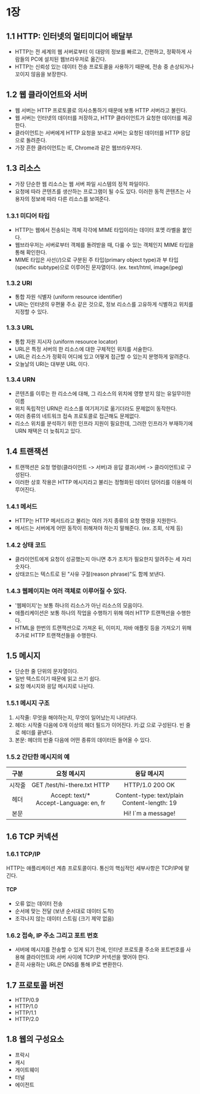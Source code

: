 # 1장

## 1.1 HTTP: 인터넷의 멀티미디어 배달부

* HTTP는 전 세계의 웹 서버로부터 이 대량의 정보를 빠르고, 간편하고, 정확하게 사람들의 PC에 설치된 웹브라우저로 옮긴다.
* HTTP는 신뢰성 있는 데이터 전송 프로토콜을 사용하기 때문에, 전송 중 손상되거나 꼬이지 않음을 보장한다.

## 1.2 웹 클라이언트와 서버

* 웹 서버는 HTTP 프로토콜로 의사소통하기 때문에 보통 HTTP 서버라고 불린다.
* 웹 서버는 인터넷의 데이터를 저장하고, HTTP 클라이언트가 요청한 데이터를 제공한다.
* 클라이언트는 서버에게 HTTP 요청을 보내고 서버는 요청된 데이터를 HTTP 응답으로 돌려준다.
* 가장 흔한 클라이언트는 IE, Chrome과 같은 웹브라우저다.

## 1.3 리소스 

* 가장 단순한 웹 리소스는 웹 서버 파일 시스템의 정적 파일이다.
* 요청에 따라 콘텐츠를 생산하는 프로그램이 될 수도 있다. 이러한 동적 콘텐츠는 사용자의 정보에 따라 다른 리소스를 보여준다.


### 1.3.1 미디어 타입

* HTTP는 웹에서 전송되는 객체 각각에 MIME 타입이라는 데이터 포멧 라벨을 붙인다.
* 웹브라우저는 서버로부터 객체를 돌려받을 때, 다룰 수 있는 객체인지 MIME 타입을 통해 확인한다.
* MIME 타입은 사선(/)으로 구분된 주 타입(primary object type)과 부 타입(specific subtype)으로 이루어진 문자열이다. (ex. text/html, image/jpeg)

### 1.3.2 URI

* 통합 자원 식별자 (uniform resource identifier)
* URI는 인터넷의 우편물 주소 같은 것으로, 정보 리소스를 고유하게 식별하고 위치를 지정할 수 있다.

### 1.3.3 URL

* 통합 자원 지시자 (uniform resource locator)
* URL은 특정 서버의 한 리소스에 대한 구체적인 위치를 서술한다.
* URL은 리소스가 정확히 어디에 있고 어떻게 접근할 수 있는지 분명하게 알려준다.
* 오늘날의 URI는 대부분 URL 이다.

### 1.3.4 URN

* 콘텐츠를 이루는 한 리소스에 대해, 그 리소스의 위치에 영향 받지 않는 유일무이한 이름
* 위치 독립적인 URN은 리소스를 여기저기로 옮기더라도 문제없이 동작한다.
* 여러 종류의 네트워크 접속 프로토콜로 접근해도 문제없다.
* 리소스 위치를 분석하기 위한 인프라 지원이 필요한데, 그러한 인프라가 부재하기에 URN 채택은 더 늦춰지고 있다.

## 1.4 트랜잭션

* 트랜잭션은 요청 명령(클라이언트 -> 서버)과 응답 결과(서버 -> 클라이언트)로 구성된다.
* 이러한 상호 작용은 HTTP 메시지라고 불리는 정형화된 데이터 덩어리를 이용해 이루어진다.

### 1.4.1 메서드

* HTTP는 HTTP 메서드라고 불리는 여러 가지 종류의 요청 명령을 지원한다.
* 메서드는 서버에게 어떤 동작이 취해져야 하는지 말해준다. (ex. 조회, 삭제 등)

### 1.4.2 상태 코드

* 클라이언트에게 요청이 성공했는지 아니면 추가 조치가 필요한지 알려주는 세 자리 숫자다.
* 상태코드는 텍스트로 된 "사유 구절(reason phrase)"도 함께 보낸다.

### 1.4.3 웹페이지는 여러 객체로 이루어질 수 있다.

* '웹페이지'는 보통 하나의 리소스가 아닌 리소스의 모음이다.
* 애플리케이션은 보통 하나의 작업을 수행하기 위해 여러 HTTP 트랜잭션을 수행한다.
* HTML을 한번의 트랜잭션으로 가져온 뒤, 이미지, 자바 애플릿 등을 가져오기 위해 추가로 HTTP 트랜잭션들을 수행한다.

## 1.5 메시지

* 단순한 줄 단위의 문자열이다.
* 일반 텍스트이기 때문에 읽고 쓰기 쉽다.
* 요청 메시지와 응답 메시지로 나뉜다.

### 1.5.1 메시지 구조

1. 시작줄: 무엇을 해야하는지, 무엇이 일어났는지 나타낸다.
2. 헤더: 시작줄 다음에 0개 이상의 헤더 필드가 이어진다. 키:값 으로 구성된다. 빈 줄로 헤더를 끝낸다.
3. 본문: 헤더의 빈줄 다음에 어떤 종류의 데이터든 들어올 수 있다.

### 1.5.2 간단한 메시지의 예

|구분|요청 메시지|응답 메시지|
|:---:|:---:|:---:|
|시작줄|GET /test/hi-there.txt HTTP|HTTP/1.0 200 OK|
|헤더|Accept: text/*<br>Accept-Language: en, fr<br>|Content-type: text/plain<br>Content-length: 19<br>|
|본문| |Hi! I`m a message!|

## 1.6 TCP 커넥션

### 1.6.1 TCP/IP

HTTP는 애플리케이션 계층 프로토콜이다. 통신의 핵심적인 세부사항은 TCP/IP에 맡긴다.

#### TCP

* 오류 없는 데이터 전송
* 순서에 맞는 전달 (보낸 순서대로 데이터 도착)
* 조각나지 않는 데이터 스트림 (크기 제약 없음)

### 1.6.2 접속, IP 주소 그리고 포트 번호

* 서버에 메시지를 전송할 수 있게 되기 전에, 인터넷 프로토콜 주소와 포트번호를 사용해 클라이언트와 서버 사이에 TCP/IP 커넥션을 맺어야 한다.
* 흔히 사용하는 URL은 DNS를 통해 IP로 변환한다.

## 1.7 프로토콜 버전

* HTTP/0.9
* HTTP/1.0
* HTTP/1.1
* HTTP/2.0

## 1.8 웹의 구성요소

* 프락시
* 캐시
* 게이트웨이
* 터널
* 에이전트
